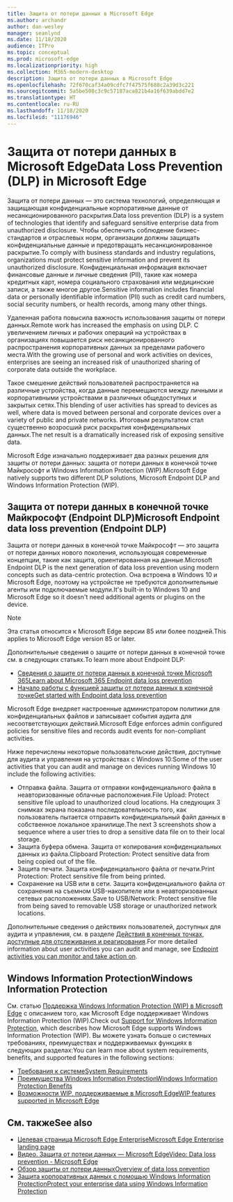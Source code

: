 ```yaml
---
title: Защита от потери данных в Microsoft Edge
ms.author: archandr
author: dan-wesley
manager: seanlynd
ms.date: 11/18/2020
audience: ITPro
ms.topic: conceptual
ms.prod: microsoft-edge
ms.localizationpriority: high
ms.collection: M365-modern-desktop
description: Защита от потери данных в Microsoft Edge
ms.openlocfilehash: 72f670caf34a09cdfc7f47575f688c2a39d3c221
ms.sourcegitcommit: 5a5be508c3c9c57187aca821b4a16f639abdd7e2
ms.translationtype: HT
ms.contentlocale: ru-RU
ms.lasthandoff: 11/18/2020
ms.locfileid: "11176946"
---
```

# <span data-ttu-id="54810-103">Защита от потери данных в Microsoft Edge</span><span class="sxs-lookup"><span data-stu-id="54810-103">Data Loss Prevention (DLP) in Microsoft Edge</span></span>

<span data-ttu-id="54810-104">Защита от потери данных — это система технологий, определяющая и защищающая конфиденциальные корпоративные данные от несанкционированного раскрытия.</span><span class="sxs-lookup"><span data-stu-id="54810-104">Data loss prevention (DLP) is a system of technologies that identify and safeguard sensitive enterprise data from unauthorized disclosure.</span></span> <span data-ttu-id="54810-105">Чтобы обеспечить соблюдение бизнес-стандартов и отраслевых норм, организации должны защищать конфиденциальные данные и предотвращать несанкционированное раскрытие.</span><span class="sxs-lookup"><span data-stu-id="54810-105">To comply with business standards and industry regulations, organizations must protect sensitive information and prevent its unauthorized disclosure.</span></span> <span data-ttu-id="54810-106">Конфиденциальная информация включает финансовые данные и личные сведения (PII), такие как номера кредитных карт, номера социального страхования или медицинские записи, а также многое другое.</span><span class="sxs-lookup"><span data-stu-id="54810-106">Sensitive information includes financial data or personally identifiable information (PII) such as credit card numbers, social security numbers, or health records, among many other things.</span></span>

<span data-ttu-id="54810-107">Удаленная работа повысила важность использования защиты от потери данных.</span><span class="sxs-lookup"><span data-stu-id="54810-107">Remote work has increased the emphasis on using DLP.</span></span> <span data-ttu-id="54810-108">С увеличением личных и рабочих операций на устройствах в организациях повышается риск несанкционированного распространения корпоративных данных за пределами рабочего места.</span><span class="sxs-lookup"><span data-stu-id="54810-108">With the growing use of personal and work activities on devices, enterprises are seeing an increased risk of unauthorized sharing of corporate data outside the workplace.</span></span>

<span data-ttu-id="54810-109">Такое смешение действий пользователей распространяется на различные устройства, когда данные перемещаются между личными и корпоративными устройствами в различных общедоступных и закрытых сетях.</span><span class="sxs-lookup"><span data-stu-id="54810-109">This blending of user activities has spread to devices as well, where data is moved between personal and corporate devices over a variety of public and private networks.</span></span> <span data-ttu-id="54810-110">Итоговым результатом стал существенно возросший риск раскрытия конфиденциальных данных.</span><span class="sxs-lookup"><span data-stu-id="54810-110">The net result is a dramatically increased risk of exposing sensitive data.</span></span>

<span data-ttu-id="54810-111">Microsoft Edge изначально поддерживает два разных решения для защиты от потери данных: защита от потери данных в конечной точке Майкрософт и Windows Information Protection (WIP).</span><span class="sxs-lookup"><span data-stu-id="54810-111">Microsoft Edge natively supports two different DLP solutions, Microsoft Endpoint DLP and Windows Information Protection (WIP).</span></span>

## <span data-ttu-id="54810-112">Защита от потери данных в конечной точке Майкрософт (Endpoint DLP)</span><span class="sxs-lookup"><span data-stu-id="54810-112">Microsoft Endpoint data loss prevention (Endpoint DLP)</span></span>

<span data-ttu-id="54810-113">Защита от потери данных в конечной точке Майкрософт — это защита от потери данных нового поколения, использующая современные концепции, такие как защита, ориентированная на данные.</span><span class="sxs-lookup"><span data-stu-id="54810-113">Microsoft Endpoint DLP is the next generation of data loss prevention using modern concepts such as data-centric protection.</span></span> <span data-ttu-id="54810-114">Она встроена в Windows 10 и Microsoft Edge, поэтому на устройстве не требуются дополнительные агенты или подключаемые модули.</span><span class="sxs-lookup"><span data-stu-id="54810-114">It's built-in to Windows 10 and Microsoft Edge so it doesn't need additional agents or plugins on the device.</span></span>

> [!NOTE]
> <span data-ttu-id="54810-115">Эта статья относится к Microsoft Edge версии 85 или более поздней.</span><span class="sxs-lookup"><span data-stu-id="54810-115">This applies to Microsoft Edge version 85 or later.</span></span>

<span data-ttu-id="54810-116">Дополнительные сведения о защите от потери данных в конечной точке см. в следующих статьях.</span><span class="sxs-lookup"><span data-stu-id="54810-116">To learn more about Endpoint DLP:</span></span>

- [<span data-ttu-id="54810-117">Сведения о защите от потери данных в конечной точке Microsoft 365</span><span class="sxs-lookup"><span data-stu-id="54810-117">Learn about Microsoft 365 Endpoint data loss prevention</span></span>](https://docs.microsoft.com/microsoft-365/compliance/endpoint-dlp-learn-about?view=o365-worldwide)
- [<span data-ttu-id="54810-118">Начало работы с функцией защиты от потери данных в конечной точке</span><span class="sxs-lookup"><span data-stu-id="54810-118">Get started with Endpoint data loss prevention</span></span>](https://docs.microsoft.com/microsoft-365/compliance/endpoint-dlp-getting-started?view=o365-worldwide)

<span data-ttu-id="54810-119">Microsoft Edge внедряет настроенные администратором политики для конфиденциальных файлов и записывает события аудита для несоответствующих действий.</span><span class="sxs-lookup"><span data-stu-id="54810-119">Microsoft Edge enforces admin configured policies for sensitive files and records audit events for non-compliant activities.</span></span>

<span data-ttu-id="54810-120">Ниже перечислены некоторые пользовательские действия, доступные для аудита и управления на устройствах с Windows 10:</span><span class="sxs-lookup"><span data-stu-id="54810-120">Some of the user activities that you can audit and manage on devices running Windows 10 include the following activities:</span></span>

- <span data-ttu-id="54810-121">Отправка файла. Защита от отправки конфиденциального файла в неавторизованные облачные расположения.</span><span class="sxs-lookup"><span data-stu-id="54810-121">File Upload: Protect sensitive file upload to unauthorized cloud locations.</span></span> <span data-ttu-id="54810-122">На следующих 3 снимках экрана показана последовательность того, как пользователь пытается отправить конфиденциальный файл данных в собственное локальное хранилище.</span><span class="sxs-lookup"><span data-stu-id="54810-122">The next 3 screenshots show a sequence where a user tries to drop a sensitive data file on to their local storage.</span></span>
- <span data-ttu-id="54810-123">Защита буфера обмена. Защита от копирования конфиденциальных данных из файла.</span><span class="sxs-lookup"><span data-stu-id="54810-123">Clipboard Protection: Protect sensitive data from being copied out of the file.</span></span>
- <span data-ttu-id="54810-124">Защита печати. Защита конфиденциального файла от печати.</span><span class="sxs-lookup"><span data-stu-id="54810-124">Print Protection: Protect sensitive file from being printed.</span></span>
- <span data-ttu-id="54810-125">Сохранение на USB или в сети. Защита конфиденциального файла от сохранения на съемном USB-накопителе или в неавторизованных сетевых расположениях.</span><span class="sxs-lookup"><span data-stu-id="54810-125">Save to USB/Network: Protect sensitive file from being saved to removable USB storage or unauthorized network locations.</span></span>

<span data-ttu-id="54810-126">Дополнительные сведения о действиях пользователей, доступных для аудита и управления, см. в разделе [Действия в конечных точках, доступные для отслеживания и реагирования](https://docs.microsoft.com/microsoft-365/compliance/endpoint-dlp-learn-about?view=o365-worldwide#endpoint-activities-you-can-monitor-and-take-action-on).</span><span class="sxs-lookup"><span data-stu-id="54810-126">For more detailed information about user activities you can audit and manage, see [Endpoint activities you can monitor and take action on](https://docs.microsoft.com/microsoft-365/compliance/endpoint-dlp-learn-about?view=o365-worldwide#endpoint-activities-you-can-monitor-and-take-action-on).</span></span>

## <span data-ttu-id="54810-127">Windows Information Protection</span><span class="sxs-lookup"><span data-stu-id="54810-127">Windows Information Protection</span></span>

<span data-ttu-id="54810-128">См. статью [Поддержка Windows Information Protection (WIP) в Microsoft Edge](https://docs.microsoft.com/deployedge/microsoft-edge-security-windows-information-protection) с описанием того, как Microsoft Edge поддерживает Windows Information Protection (WIP).</span><span class="sxs-lookup"><span data-stu-id="54810-128">Check out [Support for Windows Information Protection](https://docs.microsoft.com/deployedge/microsoft-edge-security-windows-information-protection), which describes how Microsoft Edge supports Windows Information Protection (WIP).</span></span> <span data-ttu-id="54810-129">Вы можете узнать больше о системных требованиях, преимуществах и поддерживаемых функциях в следующих разделах:</span><span class="sxs-lookup"><span data-stu-id="54810-129">You can learn moe about system requirements, benefits, and supported features in the following sections:</span></span>

- [<span data-ttu-id="54810-130">Требования к системе</span><span class="sxs-lookup"><span data-stu-id="54810-130">System Requirements</span></span>](https://docs.microsoft.com/deployedge/:microsoft-edge-security-windows-information-protection#system-requirements)
- [<span data-ttu-id="54810-131">Преимущества Windows Information Protection</span><span class="sxs-lookup"><span data-stu-id="54810-131">Windows Information Protection Benefits</span></span>](https://docs.microsoft.com/deployedge/microsoft-edge-security-windows-information-protection#windows-information-protection-benefits)
- [<span data-ttu-id="54810-132">Возможности WIP, поддерживаемые в Microsoft Edge</span><span class="sxs-lookup"><span data-stu-id="54810-132">WIP features supported in Microsoft Edge</span></span>](https://docs.microsoft.com/DeployEdge/microsoft-edge-security-windows-information-protection#wip-features-supported-in-microsoft-edge)

## <span data-ttu-id="54810-133">См. также</span><span class="sxs-lookup"><span data-stu-id="54810-133">See also</span></span>

- [<span data-ttu-id="54810-134">Целевая страница Microsoft Edge Enterprise</span><span class="sxs-lookup"><span data-stu-id="54810-134">Microsoft Edge Enterprise landing page</span></span>](https://aka.ms/EdgeEnterprise)
- [<span data-ttu-id="54810-135">Видео. Защита от потери данных — Microsoft Edge</span><span class="sxs-lookup"><span data-stu-id="54810-135">Video: Data loss prevention - Microsoft Edge</span></span>](https://www.youtube.com/watch?v=dLD04U9eTqg)
- [<span data-ttu-id="54810-136">Обзор защиты от потери данных</span><span class="sxs-lookup"><span data-stu-id="54810-136">Overview of data loss prevention</span></span>](https://docs.microsoft.com/microsoft-365/compliance/data-loss-prevention-policies?view=o365-worldwide)
- [<span data-ttu-id="54810-137">Защита корпоративных данных с помощью Windows Information Protection</span><span class="sxs-lookup"><span data-stu-id="54810-137">Protect your enterprise data using Windows Information Protection</span></span>](https://docs.microsoft.com/windows/security/information-protection/windows-information-protection/protect-enterprise-data-using-wip)
